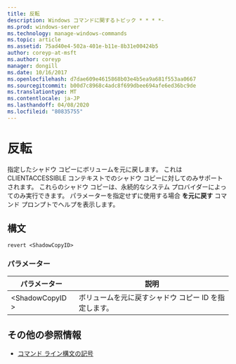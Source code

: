```yaml
---
title: 反転
description: Windows コマンドに関するトピック * * * *-
ms.prod: windows-server
ms.technology: manage-windows-commands
ms.topic: article
ms.assetid: 75ad40e4-502a-401e-b11e-8b31e00424b5
author: coreyp-at-msft
ms.author: coreyp
manager: dongill
ms.date: 10/16/2017
ms.openlocfilehash: d7dae609e4615868b03e4b5ea9a681f553aa0667
ms.sourcegitcommit: b00d7c8968c4adc8f699dbee694afe6ed36bc9de
ms.translationtype: MT
ms.contentlocale: ja-JP
ms.lasthandoff: 04/08/2020
ms.locfileid: "80835755"
---
```

# <a name="revert"></a>反転



指定したシャドウ コピーにボリュームを元に戻します。 これは CLIENTACCESSIBLE コンテキストでのシャドウ コピーに対してのみサポートされます。 これらのシャドウ コピーは、永続的なシステム プロバイダーによってのみ実行できます。 パラメーターを指定せずに使用する場合 **を元に戻す** コマンド プロンプトでヘルプを表示します。

## <a name="syntax"></a>構文

```
revert <ShadowCopyID>
```

### <a name="parameters"></a>パラメーター

|パラメーター|説明|
|---------|-----------|
|\<ShadowCopyID >|ボリュームを元に戻すシャドウ コピー ID を指定します。|

## <a name="additional-references"></a>その他の参照情報

- [コマンド ライン構文の記号](command-line-syntax-key.md)
